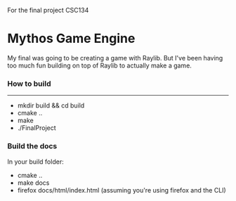 For the final project CSC134

# Mythos Game Engine
My final was going to be creating a game with Raylib.
But I've been having too much fun building on top of Raylib to actually make a game.

### How to build
----
- mkdir build && cd build
- cmake ..
- make
- ./FinalProject

### Build the docs
In your build folder:
- cmake ..
- make docs
- firefox docs/html/index.html (assuming you're using firefox and the CLI)
